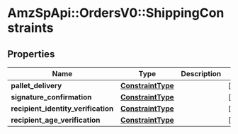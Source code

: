 # AmzSpApi::OrdersV0::ShippingConstraints

## Properties
Name | Type | Description | Notes
------------ | ------------- | ------------- | -------------
**pallet_delivery** | [**ConstraintType**](ConstraintType.md) |  | [optional] 
**signature_confirmation** | [**ConstraintType**](ConstraintType.md) |  | [optional] 
**recipient_identity_verification** | [**ConstraintType**](ConstraintType.md) |  | [optional] 
**recipient_age_verification** | [**ConstraintType**](ConstraintType.md) |  | [optional] 

